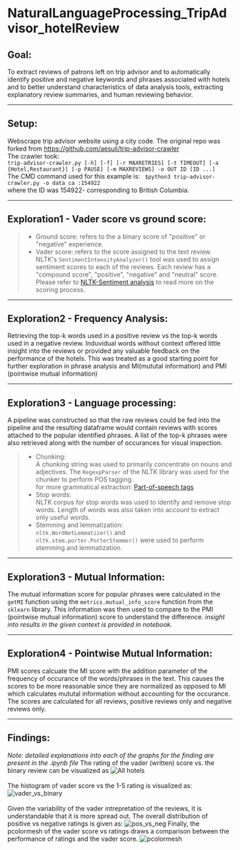# NaturalLanguageProcessing_TripAdvisor_hotelReview
## Goal: 
To extract reviews of patrons left on trip advisor and to automatically identify positive and negative keywords and phrases associated with hotels and to better understand characteristics of data analysis tools, extracting explanatory
review summaries, and human reviewing behavior.
__________________________________________
## Setup: 
Webscrape trip advisor website using a city code. The original repo was forked from https://github.com/aesuli/trip-advisor-crawler<br>
The crawler took:<br>
``` trip-advisor-crawler.py [-h] [-f] [-r MAXRETRIES] [-t TIMEOUT] [-a {Hotel,Restaurant}] [-p PAUSE] [-m MAXREVIEWS] -o OUT ID [ID ...] ```<br>
The CMD command used for this example is: 
``` $python3 trip-advisor-crawler.py -o data ca :154922``` <br>
where the ID was 154922- corresponding to British Columbia. 
__________________________________________
## Exploration1 - Vader score vs ground score:
> - Ground score: refers to the a binary score of "positive" or "negative" experience. <br>
> - Vader score: refers to the score assigned to the text review. NLTK's ``` SentimentIntensityAnalyzer() ``` tool was used to assign sentiment scores to each of the reviews. Each review has a "compound score", "positive", "negative" and "neutral" score. Please refer to <a href="https://www.nltk.org/api/nltk.sentiment.html">NLTK-Sentiment analysis</a> to read more on the scoring process. 
__________________________________________
## Exploration2 - Frequency Analysis:
Retrieving the top-k words used in a positive review vs the top-k words used in a negative review. Induvidual words without context offered little insight into the reviews or provided any valuable feedback on the performance of the hotels. This was treated as a good starting point for further exploration in phrase analysis and MI(mututal information) and PMI (pointwise mutual information)
__________________________________________
## Exploration3 - Language processing:
A pipeline was constructed so that the raw reviews could be fed into the pipeline and the resulting dataframe would contain reviews with scores attached to the popular identified phrases. A list of the top-k phrases were also retrieved along with the number of occurances for visual inspection. 
> - Chunking: <br> A chunking string was used to primarily concentrate on nouns and adjectives. The `RegexpParser` of the NLTK library was used for the chunker to perform POS tagging.  
for more grammatical extraction: <a href="https://www.ling.upenn.edu/courses/Fall_2003/ling001/penn_treebank_pos.html">Part-of-speech tags</a> <br>
> - Stop words: <br> NLTK corpus for stop words was used to identify and remove stop words. Length of words was also taken into account to extract only useful words. <br>
> - Stemming and lemmatization: <br> `nltk.WordNetLemmatizer()` and ` nltk.stem.porter.PorterStemmer()` were used to perform stemming and lemmatization. 
__________________________________________
## Exploration3 - Mutual Information:
The mutual information score for popular phrases were calculated in the `getMI` function using the `metrics.mutual_info_score` function from the `sklearn` library. This information was then used to compare to the PMI (pointwise mutual information) score to understand the difference. 
*insight into results in the given context is provided in notebook.*
__________________________________________
## Exploration4 - Pointwise Mutual Information:
PMI scores calcuate the MI score with the addition parameter of the frequency of occurance of the words/phrases in the text. This causes the scores to be more reasonable since they are normalized as opposed to MI which calculates mututal information without accounting for the occurance. The scores are calculated for all reviews, positive reviews only and negative reviews only. 
__________________________________________
## Findings:
*Note: detailed explanations into each of the graphs for the finding are present in the .ipynb file*
The rating of the vader (written) score vs. the binary review can be visualized as ![All hotels](/images/all.png)<br><br>
The histogram of vader score vs the 1-5 rating is visualized as: 
![vader_vs_binary](/images/both_histogram.png)<br><br> Given the variability of the vader intrepretation of the reviews, it is understandable that it is more spread out. 
The overall distribution of positive vs negative ratings is given as: 
![pos_vs_neg](/images/box_posneg.png)
Finally, the pcolormesh of the vader score vs ratings draws a comparison between the performance of ratings and the vader score. 
![pcolormesh](/images/pcolormesh.png)
